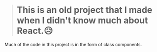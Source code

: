 > #  This is an old project that I made when I didn't know much about React.😥
Much of the code in this project is in the form of class components.
